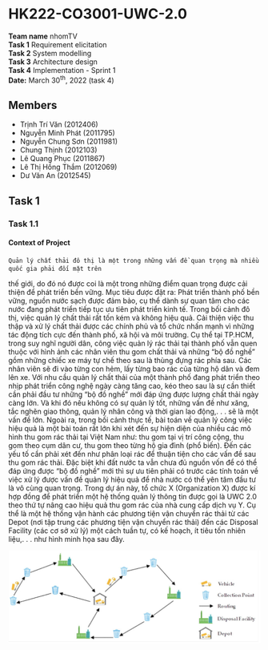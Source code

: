 # HK222-CO3001-UWC-2.0
**Team name** nhomTV\
**Task 1**  Requirement elicitation\
**Task 2**  System modelling\
**Task 3**  Architecture design\
**Task 4**  Implementation - Sprint 1\
**Date:** March 30<sup>th</sup>, 2022 (task 4)

## Members
- Trịnh Trí Văn (2012406)
- Nguyễn Minh Phát (2011795)
- Nguyễn Chung Sơn (2011981)
- Chung Thịnh (2012103)
- Lê Quang Phục (2011867)
- Lê Thị Hồng Thắm (2012069)
- Dư Văn An (2012545)

## Task 1
### Task 1.1
#### Context of Project
    Quản lý chất thải đô thị là một trong những vấn đề quan trọng mà nhiều quốc gia phải đối mặt trên
thế giới, do đó nó được coi là một trong những điểm quan trọng được cải thiện để phát triển bền vững.
Mục tiêu được đặt ra: Phát triển thành phố bền vững, nguồn nước sạch được đảm bảo, cụ thể dành sự
quan tâm cho các nước đang phát triển tiếp tục ưu tiên phát triển kinh tế.
Trong bối cảnh đô thị, việc quản lý chất thải rất tốn kém và không hiệu quả. Cải thiện việc thu thập
và xử lý chất thải được các chính phủ và tổ chức nhấn mạnh vì những tác động tích cực đến thành phố,
xã hội và môi trường.
    Cụ thể tại TP.HCM, trong suy nghĩ người dân, công việc quản lý rác thải tại thành phố vẫn quen
thuộc với hình ảnh các nhân viên thu gom chất thải và những “bộ đồ nghề” gồm những chiếc xe máy tự
chế theo sau là thùng đựng rác phía sau. Các nhân viên sẽ đi vào từng con hẻm, lấy từng bao rác của
từng hộ dân và đem lên xe. Với nhu cầu quản lý chất thải của một thành phố đang phát triển theo nhịp
phát triển công nghệ ngày càng tăng cao, kéo theo sau là sự cần thiết cần phải đầu tư những “bộ đồ
nghề” mới đáp ứng được lượng chất thải ngày càng lớn. Và khi đó nếu không có sự quản lý tốt, những
vấn đề như xăng, tắc nghẽn giao thông, quản lý nhân công và thời gian lao động,. . . sẽ là một vấn đề
lớn.
    Ngoài ra, trong bối cảnh thực tế, bài toán về quản lý công việc hiệu quả là một bài toán rất lớn khi
xét đến sự hiện diện của nhiều các mô hình thu gom rác thải tại Việt Nam như: thu gom tại vị trí công
cộng, thu gom theo cụm dân cư, thu gom theo từng hộ gia đình (phổ biến). Đến các yếu tố cần phải xét
đến như phân loại rác để thuận tiện cho các vấn đề sau thu gom rác thải.
Đặc biệt khi đất nước ta vẫn chưa đủ nguồn vốn để có thể đáp ứng được “bộ đồ nghề” mới thì sự ưu
tiên phải có trước các tính toán về việc xử lý được vấn đề quản lý hiệu quả để nhà nước có thể yên tâm
đầu tư là vô cùng quan trọng.
    Trong dự án này, tổ chức X (Organization X) được kí hợp đồng để phát triển một hệ thống quản
lý thông tin được gọi là UWC 2.0 theo thứ tự nâng cao hiệu quả thu gom rác của nhà cung cấp dịch vụ
Y. Cụ thể là một hệ thống vận hành các phương tiện vận chuyển rác thải từ các Depot (nơi tập trung
các phương tiện vận chuyển rác thải) đến các Disposal Facility (các cơ sở xử lý) một cách tuần tự, có kế
hoạch, ít tiêu tốn nhiên liệu,. . . như hình minh họa sau đây.

![Hình 1.1](/pictures/ForREADME/open.png?raw=true)

